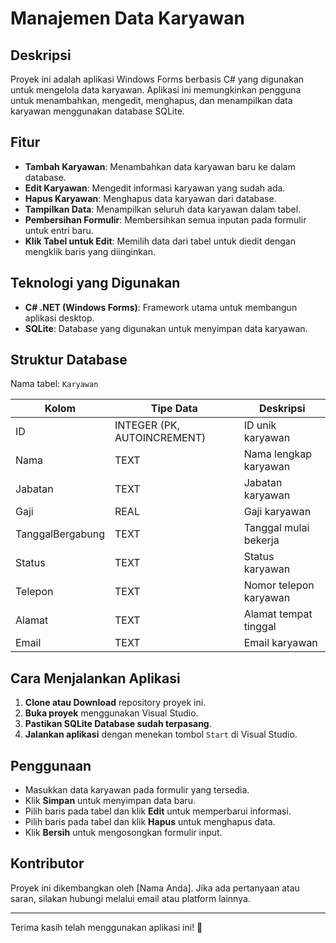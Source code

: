 # Manajemen Data Karyawan

## Deskripsi
Proyek ini adalah aplikasi Windows Forms berbasis C# yang digunakan untuk mengelola data karyawan. Aplikasi ini memungkinkan pengguna untuk menambahkan, mengedit, menghapus, dan menampilkan data karyawan menggunakan database SQLite.

## Fitur
- **Tambah Karyawan**: Menambahkan data karyawan baru ke dalam database.
- **Edit Karyawan**: Mengedit informasi karyawan yang sudah ada.
- **Hapus Karyawan**: Menghapus data karyawan dari database.
- **Tampilkan Data**: Menampilkan seluruh data karyawan dalam tabel.
- **Pembersihan Formulir**: Membersihkan semua inputan pada formulir untuk entri baru.
- **Klik Tabel untuk Edit**: Memilih data dari tabel untuk diedit dengan mengklik baris yang diinginkan.

## Teknologi yang Digunakan
- **C# .NET (Windows Forms)**: Framework utama untuk membangun aplikasi desktop.
- **SQLite**: Database yang digunakan untuk menyimpan data karyawan.

## Struktur Database
Nama tabel: `Karyawan`

| Kolom           | Tipe Data   | Deskripsi                      |
|----------------|------------|--------------------------------|
| ID            | INTEGER (PK, AUTOINCREMENT) | ID unik karyawan |
| Nama          | TEXT        | Nama lengkap karyawan         |
| Jabatan       | TEXT        | Jabatan karyawan              |
| Gaji          | REAL        | Gaji karyawan                 |
| TanggalBergabung | TEXT    | Tanggal mulai bekerja         |
| Status        | TEXT        | Status karyawan               |
| Telepon       | TEXT        | Nomor telepon karyawan        |
| Alamat        | TEXT        | Alamat tempat tinggal         |
| Email         | TEXT        | Email karyawan                |

## Cara Menjalankan Aplikasi
1. **Clone atau Download** repository proyek ini.
2. **Buka proyek** menggunakan Visual Studio.
3. **Pastikan SQLite Database sudah terpasang**.
4. **Jalankan aplikasi** dengan menekan tombol `Start` di Visual Studio.

## Penggunaan
- Masukkan data karyawan pada formulir yang tersedia.
- Klik **Simpan** untuk menyimpan data baru.
- Pilih baris pada tabel dan klik **Edit** untuk memperbarui informasi.
- Pilih baris pada tabel dan klik **Hapus** untuk menghapus data.
- Klik **Bersih** untuk mengosongkan formulir input.

## Kontributor
Proyek ini dikembangkan oleh [Nama Anda]. Jika ada pertanyaan atau saran, silakan hubungi melalui email atau platform lainnya.

---
Terima kasih telah menggunakan aplikasi ini! 🚀

